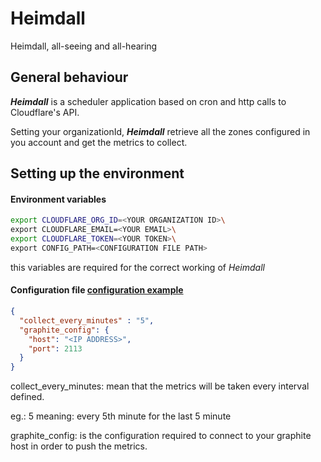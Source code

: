 # Heimdall
Heimdall, all-seeing and all-hearing

## General behaviour
**_Heimdall_** is a scheduler application based on cron and http calls to Cloudflare's API.

Setting your organizationId, **_Heimdall_** retrieve all the zones configured in you account and get the metrics to collect.
 
 

## Setting up the environment

#### Environment variables
```bash
export CLOUDFLARE_ORG_ID=<YOUR ORGANIZATION ID>\
export CLOUDFLARE_EMAIL=<YOUR EMAIL>\  
export CLOUDFLARE_TOKEN=<YOUR TOKEN>\
export CONFIG_PATH=<CONFIGURATION FILE PATH>
```
this variables are required for the correct working of *Heimdall*

#### Configuration file [configuration example](./test/config.json)
```json
{
  "collect_every_minutes" : "5", 
  "graphite_config": {
    "host": "<IP ADDRESS>",
    "port": 2113
  }
}
```
collect_every_minutes: mean that the metrics will be taken every interval defined. 

eg.: 5 meaning: every 5th minute for the last 5 minute

graphite_config: is the configuration required to connect to your graphite host in order to push the metrics.


